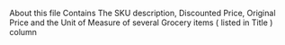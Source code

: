 About this file
Contains The SKU description, Discounted Price, Original Price and the Unit of Measure of several Grocery items ( listed in Title ) column

